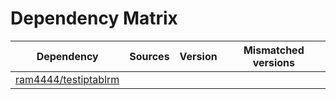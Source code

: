 # Dependency Matrix

Dependency | Sources | Version | Mismatched versions
---------- | ------- | ------- | -------------------
[ram4444/testiptablrm](https://github.com/ram4444/testiptablrm.git) |  | []() | 
